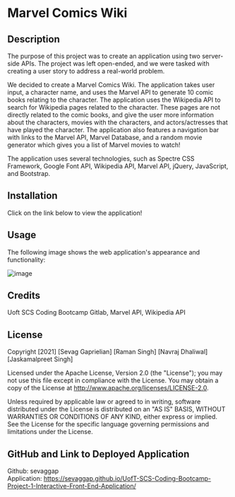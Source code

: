 # Marvel Comics Wiki

## Description
The purpose of this project was to create an application using two server-side APIs. The project was left open-ended, and we were tasked with creating a user story to address a real-world problem.

We decided to create a Marvel Comics Wiki. The application takes user input, a character name, and uses the Marvel API to generate 10 comic books relating to the character. The application uses the Wikipedia API to search for Wikipedia pages related to the character. These pages are not directly related to the comic books, and give the user more information about the characters, movies with the characters, and actors/actresses that have played the character. The application also features a navigation bar with links to the Marvel API, Marvel Database, and a random movie generator which gives you a list of Marvel movies to watch!

The application uses several technologies, such as Spectre CSS Framework, Google Font API, Wikipedia API, Marvel API, jQuery, JavaScript, and Bootstrap.

## Installation
Click on the link below to view the application!

## Usage
The following image shows the web application's appearance and functionality:

![image](https://user-images.githubusercontent.com/96890575/152481412-ff8fb3cc-cd15-45ae-810e-a100b3454282.png)

## Credits
Uoft SCS Coding Bootcamp Gitlab, Marvel API, Wikipedia API

## License
Copyright [2021] [Sevag Gaprielian] [Raman Singh] [Navraj Dhaliwal] [Jaskamalpreet Singh]

Licensed under the Apache License, Version 2.0 (the "License"); you may not use this file except in compliance with the License.
You may obtain a copy of the License at http://www.apache.org/licenses/LICENSE-2.0.

Unless required by applicable law or agreed to in writing, software
distributed under the License is distributed on an "AS IS" BASIS,
WITHOUT WARRANTIES OR CONDITIONS OF ANY KIND, either express or implied.
See the License for the specific language governing permissions and
limitations under the License.

## GitHub and Link to Deployed Application
Github: sevaggap
<br>
Application: https://sevaggap.github.io/UofT-SCS-Coding-Bootcamp-Project-1-Interactive-Front-End-Application/
